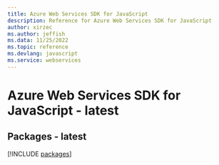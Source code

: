 ```yaml
---
title: Azure Web Services SDK for JavaScript
description: Reference for Azure Web Services SDK for JavaScript
author: xirzec
ms.author: jeffish
ms.data: 11/25/2022
ms.topic: reference
ms.devlang: javascript
ms.service: webservices
---
```

# Azure Web Services SDK for JavaScript - latest
## Packages - latest
[!INCLUDE [packages](web-services-index.md)]
